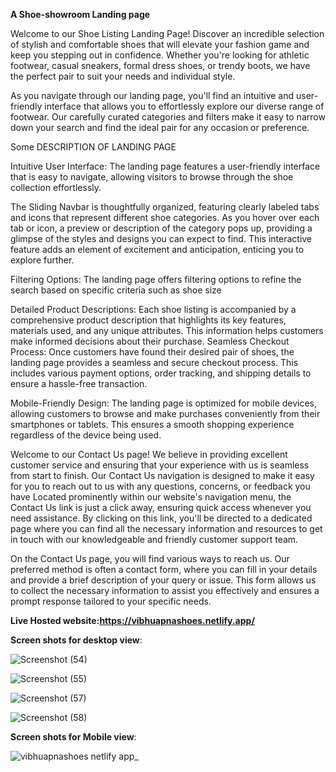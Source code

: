 **A Shoe-showroom Landing page**

Welcome to our Shoe Listing Landing Page! Discover an incredible selection of stylish and comfortable shoes that will elevate your fashion game and keep you stepping out in confidence. Whether you're looking for athletic footwear, casual sneakers, formal dress shoes, or trendy boots, we have the perfect pair to suit your needs and individual style.


As you navigate through our landing page, you'll find an intuitive and user-friendly interface that allows you to effortlessly explore our diverse range of footwear. Our carefully curated categories and filters make it easy to narrow down your search and find the ideal pair for any occasion or preference.

Some DESCRIPTION OF LANDING PAGE


Intuitive User Interface: The landing page features a user-friendly interface that is easy to navigate, allowing visitors to browse through the shoe collection effortlessly.

The Sliding Navbar is thoughtfully organized, featuring clearly labeled tabs and icons that represent different shoe categories. As you hover over each tab or icon, a preview or description of the category pops up, providing a glimpse of the styles and designs you can expect to find. This interactive feature adds an element of excitement and anticipation, enticing you to explore further.

Filtering Options: The landing page offers filtering options to refine the search based on specific criteria such as shoe size

Detailed Product Descriptions: Each shoe listing is accompanied by a comprehensive product description that highlights its key features, materials used, and any unique attributes. This information helps customers make informed decisions about their purchase.
Seamless Checkout Process: Once customers have found their desired pair of shoes, the landing page provides a seamless and secure checkout process. This includes various payment options, order tracking, and shipping details to ensure a hassle-free transaction.

Mobile-Friendly Design: The landing page is optimized for mobile devices, allowing customers to browse and make purchases conveniently from their smartphones or tablets. This ensures a smooth shopping experience regardless of the device being used.


Welcome to our Contact Us page! We believe in providing excellent customer service and ensuring that your experience with us is seamless from start to finish. Our Contact Us navigation is designed to make it easy for you to reach out to us with any questions, concerns, or feedback you  have
Located prominently within our website's navigation menu, the Contact Us link is just a click away, ensuring quick access whenever you need assistance. By clicking on this link, you'll be directed to a dedicated page where you can find all the necessary information and resources to get in touch with our knowledgeable and friendly customer support team.

On the Contact Us page, you will find various ways to reach us. Our preferred method is often a contact form, where you can fill in your details and provide a brief description of your query or issue. This form allows us to collect the necessary information to assist you effectively and ensures a prompt response tailored to your specific needs.


**Live Hosted website:https://vibhuapnashoes.netlify.app/**


**Screen shots for desktop view**:

![Screenshot (54)](https://github.com/Usee1234/new-fictional-e-business-website/assets/94893243/095db30b-134a-4faf-a549-7e18b8138e76)


![Screenshot (55)](https://github.com/Usee1234/new-fictional-e-business-website/assets/94893243/07df2ae3-cc8c-4bd4-af87-ff0dac528c4d)


![Screenshot (57)](https://github.com/Usee1234/new-fictional-e-business-website/assets/94893243/1861fb1a-cc73-42ca-a32e-c85c239a63c1)

![Screenshot (58)](https://github.com/Usee1234/new-fictional-e-business-website/assets/94893243/5e12f03a-29f5-4c60-bdf1-7b3b3aaceb77)

**Screen shots for Mobile view**:

![vibhuapnashoes netlify app_](https://github.com/Usee1234/new-fictional-e-business-website/assets/94893243/3055e0fd-bd42-4826-ac53-78efc178ead8)


